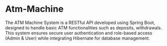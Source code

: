 # Atm-Machine
The ATM Machine System is a RESTful API developed using Spring Boot, designed to handle basic ATM functionalities such as deposits, withdrawals. This system ensures secure user authentication and role-based access (Admin &amp; User) while integrating Hibernate for database management.
